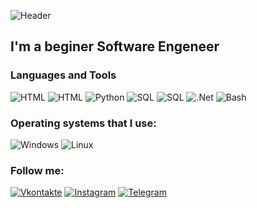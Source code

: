 ![Header](https://github.com/sheglovofficial/sheglovofficial/blob/main/assets/header.jpg)

## I'm a beginer Software Engeneer
### Languages and Tools
![HTML](https://img.shields.io/badge/-HTML-070c0f?style=for-the-badge&logo=html5)
![HTML](https://img.shields.io/badge/-CSS-070c0f?style=for-the-badge&logo=css3)
![Python](https://img.shields.io/badge/-Python-070c0f?style=for-the-badge&logo=Python)
![SQL](https://img.shields.io/badge/-PostgreSQL-070c0f?style=for-the-badge&logo=postgresql)
![SQL](https://img.shields.io/badge/-sql-070c0f?style=for-the-badge&logo=mysql)
![.Net](https://img.shields.io/badge/-C%23-070c0f?style=for-the-badge&logo=sharp)
![Bash](https://img.shields.io/badge/-Bash-070c0f?style=for-the-badge&logo=linux)
### Operating systems that I use:
![Windows](https://img.shields.io/badge/-Windows-070c0f?style=for-the-badge&logo=windows)
![Linux](https://img.shields.io/badge/-Linux-070c0f?style=for-the-badge&logo=linux)

### Follow me:
[![Vkontakte](https://img.shields.io/badge/-Vkontakte-070c0f?style=for-the-badge&logo=vk)](https://vk.com/sheglov_official)
[![Instagram](https://img.shields.io/badge/-Instagram-070c0f?style=for-the-badge&logo=instagram)](https://www.instagram.com/sheglov_official/)
[![Telegram](https://img.shields.io/badge/-Telegram-070c0f?style=for-the-badge&logo=telegram)](https://t.me/sheglov_official)